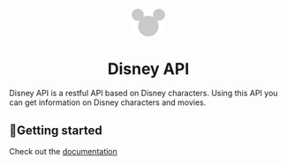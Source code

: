 <p align="center">
  <a href="https://www.disneyapi.dev">
    <img src="./static/mickey-silhouette.svg" width="60" />
  </a>
</p>
<h1 align="center">
  Disney API
</h1>

Disney API is a restful API based on Disney characters. Using this API you can get information on Disney characters and movies.

## 💫Getting started

Check out the [documentation](https://www.disneyapi.dev)
